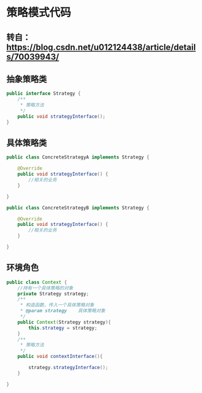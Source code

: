 # 策略模式代码

## 转自：https://blog.csdn.net/u012124438/article/details/70039943/

## 抽象策略类

```java
public interface Strategy {
    /**
     * 策略方法
     */
    public void strategyInterface();
}
```

## 具体策略类

```java
public class ConcreteStrategyA implements Strategy {

    @Override
    public void strategyInterface() {
        //相关的业务
    }

}

public class ConcreteStrategyB implements Strategy {

    @Override
    public void strategyInterface() {
        //相关的业务
    }

}
```

## 环境角色

```java
public class Context {
    //持有一个具体策略的对象
    private Strategy strategy;
    /**
     * 构造函数，传入一个具体策略对象
     * @param strategy    具体策略对象
     */
    public Context(Strategy strategy){
        this.strategy = strategy;
    }
    /**
     * 策略方法
     */
    public void contextInterface(){

        strategy.strategyInterface();
    }

}
```



